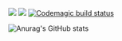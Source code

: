 
<a href="https://play.google.com/store/apps/details?id=com.edta.bitpremium" target="_blank"><img src="https://img.shields.io/badge/BitPremium-f2a900?style=flat&logo=Bitcoin Cash&logoColor=FFFFFF"/></a>  <a href="https://velog.io/@hwr12" target="_blank"><img src="https://img.shields.io/badge/Velog-80cee1?style=flat&logo=V&logoColor=FFFFFF"/></a> [![Codemagic build status](https://api.codemagic.io/apps/622fc810c7f7cf7e48c4e5cb/622fc810c7f7cf7e48c4e5ca/status_badge.svg)](https://codemagic.io/apps/622fc810c7f7cf7e48c4e5cb/622fc810c7f7cf7e48c4e5ca/latest_build)


![Anurag's GitHub stats](https://github-readme-stats.vercel.app/api?username=hwr12&show_icons=true&theme=vue)


<!--
**hwr12/hwr12** is a ✨ _special_ ✨ repository because its `README.md` (this file) appears on your GitHub profile.

Here are some ideas to get you started:

- 🔭 I’m currently working on ...
- 🌱 I’m currently learning ...
- 👯 I’m looking to collaborate on ...
- 🤔 I’m looking for help with ...
- 💬 Ask me about ...
- 📫 How to reach me: ...
- 😄 Pronouns: ...
- ⚡ Fun fact: ...
-->
